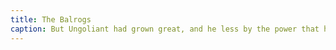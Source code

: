```yaml
---
title: The Balrogs
caption: But Ungoliant had grown great, and he less by the power that had gone out of him; and she rose against him, and her cloud closed about him, and she enmeshed him in a web of clinging thongs to strangle him. Then Morgoth sent forth a terrible cry, that echoed in the mountains. Therefore that region was called Lammoth; for the echoes of his voice dwelt there ever after, so that any who cried aloud in that land awoke them, and all the waste between the hills and the sea was filled with a clamour as of voices in anguish. The cry of Morgoth in that hour was the greatest and most dreadful that was ever heard in the northern world; the mountains shook, and the earth trembled, and rocks were riven asunder. Deep in forgotten places that cry was heard. Far beneath the ruined halls of Angband, in vaults to which the Valar in the haste of their assault had not descended, Balrogs lurked still, awaiting ever the return of their Lord; and now swiftly they arose, and passing over Hithlum they came to Lammoth as a tempest of fire. With their whips of flame they smote asunder the webs of Ungoliant, and she quailed, and turned to flight, belching black vapours to cover her; and fleeing from the north she went down into Beleriand, and dwelt beneath Ered Gorgoroth, in that dark valley that was after called Nan Dungortheb, the Valley of Dreadful Death, because of the horror that she bred there.
---
```

